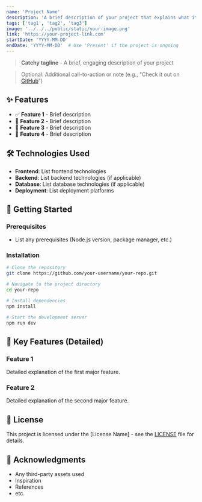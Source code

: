 ```yaml
---
name: 'Project Name'
description: 'A brief description of your project that explains what it does and its key features.'
tags: ['tag1', 'tag2', 'tag3']
image: '../../../public/static/your-image.png'
link: 'https://your-project-link.com'
startDate: 'YYYY-MM-DD'
endDate: 'YYYY-MM-DD'  # Use 'Present' if the project is ongoing
---
```

> **Catchy tagline** - A brief, engaging description of your project

> Optional: Additional call-to-action or note (e.g., "Check it out on [GitHub](https://github.com/your-username/your-repo)")

## ✨ Features

- ✅ **Feature 1** - Brief description
- 🚀 **Feature 2** - Brief description
- 🔧 **Feature 3** - Brief description
- 📱 **Feature 4** - Brief description

## 🛠️ Technologies Used

- **Frontend**: List frontend technologies
- **Backend**: List backend technologies (if applicable)
- **Database**: List database technologies (if applicable)
- **Deployment**: List deployment platforms

## 🚀 Getting Started

### Prerequisites
- List any prerequisites (Node.js version, package manager, etc.)

### Installation
```bash
# Clone the repository
git clone https://github.com/your-username/your-repo.git

# Navigate to the project directory
cd your-repo

# Install dependencies
npm install

# Start the development server
npm run dev
```

## 🌟 Key Features (Detailed)

### Feature 1
Detailed explanation of the first major feature.

### Feature 2
Detailed explanation of the second major feature.

## 📝 License

This project is licensed under the [License Name] - see the [LICENSE](LICENSE) file for details.

## 🙏 Acknowledgments

- Any third-party assets used
- Inspiration
- References
- etc.
